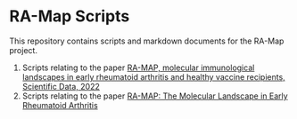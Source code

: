 # RA-Map Scripts

This repository contains scripts and markdown documents for the RA-Map project. 

1. Scripts relating to the paper [RA-MAP, molecular immunological landscapes in early rheumatoid arthritis and healthy vaccine recipients, Scientific Data, 2022](scientific_data/data_README.md)
2. Scripts relating to the paper [RA-MAP: The Molecular Landscape in Early Rheumatoid Arthritis](multiomics/m_README.md)

